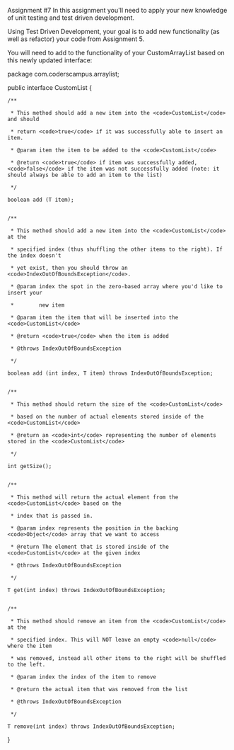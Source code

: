 Assignment #7
In this assignment you'll need to apply your new knowledge of unit testing and test driven development.

Using Test Driven Development, your goal is to add new functionality (as well as refactor) your code from Assignment 5.

You will need to add to the functionality of your CustomArrayList based on this newly updated interface:


package com.coderscampus.arraylist;


public interface CustomList<T> {

    /**

     * This method should add a new item into the <code>CustomList</code> and should

     * return <code>true</code> if it was successfully able to insert an item.

     * @param item the item to be added to the <code>CustomList</code>

     * @return <code>true</code> if item was successfully added, <code>false</code> if the item was not successfully added (note: it should always be able to add an item to the list)

     */

    boolean add (T item);

   
    /**

     * This method should add a new item into the <code>CustomList</code> at the

     * specified index (thus shuffling the other items to the right). If the index doesn't

     * yet exist, then you should throw an <code>IndexOutOfBoundsException</code>.

     * @param index the spot in the zero-based array where you'd like to insert your

     *        new item

     * @param item the item that will be inserted into the <code>CustomList</code>

     * @return <code>true</code> when the item is added

     * @throws IndexOutOfBoundsException

     */

    boolean add (int index, T item) throws IndexOutOfBoundsException;

   
    /**

     * This method should return the size of the <code>CustomList</code>

     * based on the number of actual elements stored inside of the <code>CustomList</code>

     * @return an <code>int</code> representing the number of elements stored in the <code>CustomList</code>

     */

    int getSize();

   
    /**

     * This method will return the actual element from the <code>CustomList</code> based on the

     * index that is passed in.

     * @param index represents the position in the backing <code>Object</code> array that we want to access

     * @return The element that is stored inside of the <code>CustomList</code> at the given index

     * @throws IndexOutOfBoundsException

     */

    T get(int index) throws IndexOutOfBoundsException;

   
    /**

     * This method should remove an item from the <code>CustomList</code> at the

     * specified index. This will NOT leave an empty <code>null</code> where the item

     * was removed, instead all other items to the right will be shuffled to the left.

     * @param index the index of the item to remove

     * @return the actual item that was removed from the list

     * @throws IndexOutOfBoundsException

     */

    T remove(int index) throws IndexOutOfBoundsException;

}
